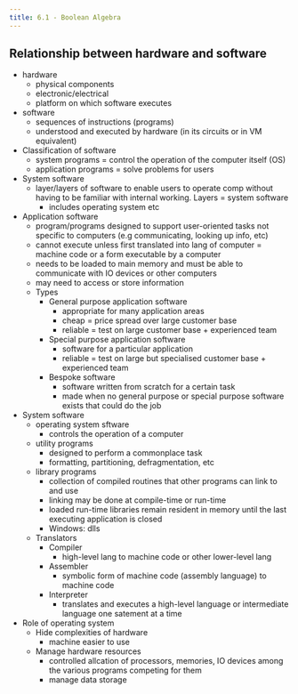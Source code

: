 ```yaml
---
title: 6.1 - Boolean Algebra
---
```


## Relationship between hardware and software

- hardware
  - physical components
  - electronic/electrical
  - platform on which software executes
- software
  - sequences of instructions (programs)
  - understood and executed by hardware (in its circuits or in VM equivalent)
- Classification of software
  - system programs = control the operation of the computer itself (OS)
  - application programs = solve problems for users
- System software
  - layer/layers of software to enable users to operate comp without having to be familiar with internal working. Layers = system software
    - includes operating system etc
- Application software
  - program/programs designed to support user-oriented tasks not specific to computers (e.g communicating, looking up info, etc)
  - cannot execute unless first translated into lang of computer = machine code or a form executable by a computer
  - needs to be loaded to main memory and must be able to communicate with IO devices or other computers
  - may need to access or store information
  - Types
    - General purpose application software
      - appropriate for many application areas
      - cheap = price spread over large customer base
      - reliable = test on large customer base + experienced team
    - Special purpose application software
      - software for a particular application
      - reliable = test on large but specialised customer base + experienced team
    - Bespoke software
      - software written from scratch for a certain task
      - made when no general purpose or special purpose software exists that could do the job
- System software
  - operating system sftware
    - controls the operation of a computer
  - utility programs
    - designed to perform a commonplace task
    - formatting, partitioning, defragmentation, etc
  - library programs
    - collection of compiled routines that other programs can link to and use
    - linking may be done at compile-time or run-time
    - loaded run-time libraries remain resident in memory until the last executing application is closed
    - Windows: dlls
  - Translators
    - Compiler
      - high-level lang to machine code or other lower-level lang
    - Assembler
      - symbolic form of machine code (assembly language) to machine code
    - Interpreter
      - translates and executes a high-level language or intermediate language one satement at a time
- Role of operating system
  - Hide complexities of hardware
    - machine easier to use
  - Manage hardware resources
    - controlled allcation of processors, memories, IO devices among the various programs competing for them
    - manage data storage

